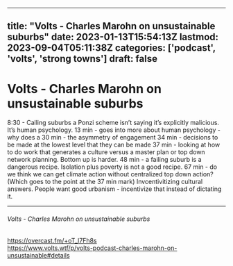 
---
title: "Volts - Charles Marohn on unsustainable suburbs"
date: 2023-01-13T15:54:13Z
lastmod: 2023-09-04T05:11:38Z
categories: ['podcast', 'volts', 'strong towns']
draft: false
---


# Volts - Charles Marohn on unsustainable suburbs
8:30 - Calling suburbs a Ponzi scheme isn’t saying it’s explicitly malicious. It’s human psychology.
13 min - goes into more about human psychology - why does a 
30 min - the asymmetry of engagement
34 min - decisions to be made at the lowest level that they can be made
37 min - looking at how to do work that generates a culture versus a master plan or top down network planning. Bottom up is harder.
48 min - a failing suburb is a dangerous recipe. Isolation plus poverty is not a good recipe.
67 min - do we think we can get climate action without centralized top down action? (Which goes to the point at the 37 min mark)
Invcentivitizing cultural answers. People want good urbanism - incentivize that instead of dictating it.

- - -
###### Volts - Charles Marohn on unsustainable suburbs

https://overcast.fm/+oT_l7Fh8s  
https://www.volts.wtf/p/volts-podcast-charles-marohn-on-unsustainable#details

<!-- #public #podcast #volts #strong towns# -->

<!-- {BearID:99B15076-3251-4624-AE8B-5166B086411A-39568-00001F10B66496EB} -->
